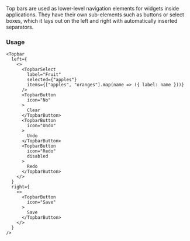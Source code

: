 Top bars are used as lower-level navigation elements for widgets inside applications. They have their own sub-elements such as buttons or select boxes, which it lays out on the left and right with automatically inserted separators.

### Usage

```
<Topbar
  left={
    <>
      <TopbarSelect
        label="Fruit"
        selected={"apples"}
        items={["apples", "oranges"].map(name => ({ label: name }))}
      />
      <TopbarButton
        icon="No"
      >
        Clear
      </TopbarButton>
      <TopbarButton
        icon="Undo"
      >
        Undo
      </TopbarButton>
      <TopbarButton
        icon="Redo"
        disabled
      >
        Redo
      </TopbarButton>
    </>
  }
  right={
    <>
      <TopbarButton
        icon="Save"
      >
        Save
      </TopbarButton>
    </>
  }
/>
```
